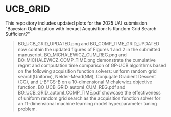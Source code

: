 # UCB_GRID

This repository includes updated plots for the 2025 UAI submission "Bayesian Optimization with Inexact Acquisition:
Is Random Grid Search Sufficient?"

> BO_UCB_GRID_UPDATED.png and BO_COMP_TIME_GRID_UPDATED now contain the updated figures of Figures 1 and 2 in the submitted manuscript.
> BO_MICHALEWICZ_CUM_REG.png and BO_MICHALEWICZ_COMP_TIME.png demonstrate the cumulative regret and computation time comparison of GP-UCB algorithms based on the following acquisition function solvers: uniform random grid search(Uniform), Nelder-Mead(NM), Conjugate Gradient Descent (CG), and L-BFGS-B on a 10-dimensional Michalewicz objective function.
> BO_UCB_GRID_automl_CUM_REG.pdf and BO_UCB_GRID_automl_COMP_TIME.pdf showcase the effectiveness of uniform random grid search as the acquisition function solver for an 11-dimensional machine learning model hyperparameter tuning problem.
